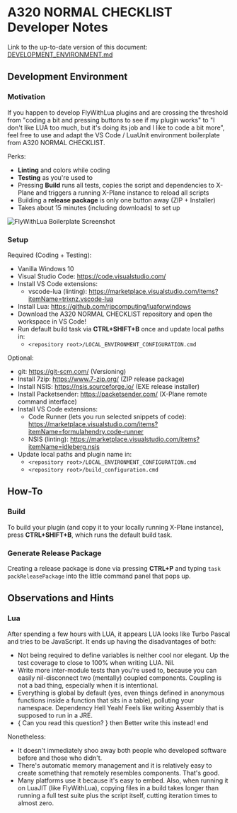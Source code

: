 # A320 NORMAL CHECKLIST Developer Notes
Link to the up-to-date version of this document: [DEVELOPMENT_ENVIRONMENT.md](https://github.com/VerticalLongboard/xplane-a320-checklist/blob/main/DEVELOPMENT_ENVIRONMENT.md)

## Development Environment
### Motivation
If you happen to develop FlyWithLua plugins and are crossing the threshold from "coding a bit and pressing buttons to see if my plugin works" to "I don't like LUA too much, but it's doing its job and I like to code a bit more", feel free to use and adapt the VS Code / LuaUnit environment boilerplate from A320 NORMAL CHECKLIST.

Perks:
* **Linting** and colors while coding
* **Testing** as you're used to
* Pressing **Build** runs all tests, copies the script and dependencies to X-Plane and triggers a running X-Plane instance to reload all scripts
* Building a **release package** is only one button away (ZIP + Installer)
* Takes about 15 minutes (including downloads) to set up

![FlyWithLua Boilerplate Screenshot](DEVELOPMENT_ENVIRONMENT.png "FlyWithLua Boilerplate Screenshot")

### Setup
Required (Coding + Testing):
* Vanilla Windows 10
* Visual Studio Code: https://code.visualstudio.com/
* Install VS Code extensions:
  * vscode-lua (linting): https://marketplace.visualstudio.com/items?itemName=trixnz.vscode-lua
* Install Lua: https://github.com/rjpcomputing/luaforwindows
* Download the A320 NORMAL CHECKLIST repository and open the workspace in VS Code!
* Run default build task via **CTRL+SHIFT+B** once and update local paths in:
  * `<repository root>/LOCAL_ENVIRONMENT_CONFIGURATION.cmd`

Optional:
* git: https://git-scm.com/ (Versioning)
* Install 7zip: https://www.7-zip.org/ (ZIP release package)
* Install NSIS: https://nsis.sourceforge.io/ (EXE release installer)
* Install Packetsender: https://packetsender.com/ (X-Plane remote command interface)
* Install VS Code extensions:
  * Code Runner (lets you run selected snippets of code): https://marketplace.visualstudio.com/items?itemName=formulahendry.code-runner
  * NSIS (linting): https://marketplace.visualstudio.com/items?itemName=idleberg.nsis
* Update local paths and plugin name in:
  * `<repository root>/LOCAL_ENVIRONMENT_CONFIGURATION.cmd`
  * `<repository root>/build_configuration.cmd`
  
## How-To
### Build
To build your plugin (and copy it to your locally running X-Plane instance), press **CTRL+SHIFT+B**, which runs the default build task.

### Generate Release Package
Creating a release package is done via pressing **CTRL+P** and typing `task packReleasePackage` into the little command panel that pops up.

## Observations and Hints
### Lua
After spending a few hours with LUA, it appears LUA looks like Turbo Pascal and tries to be JavaScript. It ends up having the disadvantages of both:
* Not being required to define variables is neither cool nor elegant. Up the test coverage to close to 100% when writing LUA. Nil.
* Write more inter-module tests than you're used to, because you can easily nil-disconnect two (mentally) coupled components. Coupling is not a bad thing, especially when it is intentional.
* Everything is global by default (yes, even things defined in anonymous functions inside a function that sits in a table), polluting your namespace. Dependency Hell Yeah! Feels like writing Assembly that is supposed to run in a JRE.
* { Can you read this question? } then Better write this instead! end

Nonetheless:
* It doesn't immediately shoo away both people who developed software before and those who didn't.
* There's automatic memory management and it is relatively easy to create something that remotely resembles components. That's good.
* Many platforms use it because it's easy to embed. Also, when running it on LuaJIT (like FlyWithLua), copying files in a build takes longer than running a full test suite plus the script itself, cutting iteration times to almost zero.
